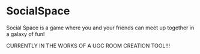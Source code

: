 # SocialSpace
Social Space is a game where you and your friends can meet up together in a galaxy of fun!

CURRENTLY IN THE WORKS OF A UGC ROOM CREATION TOOL!!!

